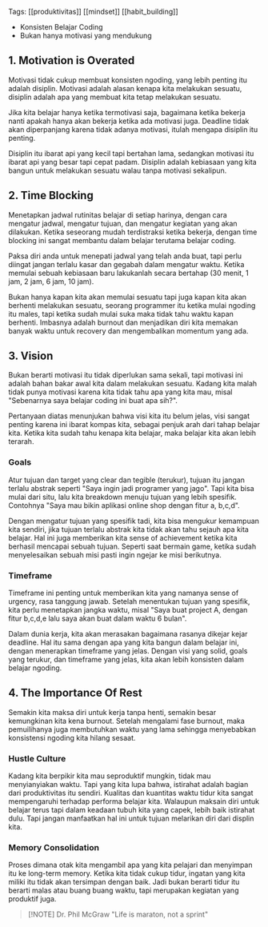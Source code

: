 Tags: [[produktivitas]] [[mindset]] [[habit_building]]

- Konsisten Belajar Coding
- Bukan hanya motivasi yang mendukung

## 1. Motivation is Overated
Motivasi tidak cukup membuat konsisten ngoding, yang lebih penting itu adalah disiplin. Motivasi adalah alasan kenapa kita melakukan sesuatu, disiplin adalah apa yang membuat kita tetap melakukan sesuatu.

Jika kita belajar hanya ketika termotivasi saja, bagaimana ketika bekerja nanti apakah hanya akan bekerja ketika ada motivasi juga. Deadline tidak akan diperpanjang karena tidak adanya motivasi, itulah mengapa disiplin itu penting.

Disiplin itu ibarat api yang kecil tapi bertahan lama, sedangkan motivasi itu ibarat api yang besar tapi cepat padam. Disiplin adalah kebiasaan yang kita bangun untuk melakukan sesuatu walau tanpa motivasi sekalipun.

## 2. Time Blocking

Menetapkan jadwal rutinitas belajar di setiap harinya, dengan cara mengatur jadwal, mengatur tujuan, dan mengatur kegiatan yang akan dilakukan. Ketika seseorang mudah terdistraksi ketika bekerja, dengan time blocking ini sangat membantu dalam belajar terutama belajar coding.

Paksa diri anda untuk menepati jadwal yang telah anda buat, tapi perlu diingat jangan terlalu kasar dan gegabah dalam mengatur waktu. Ketika memulai sebuah kebiasaan baru lakukanlah secara bertahap (30 menit, 1 jam, 2 jam, 6 jam, 10 jam). 

Bukan hanya kapan kita akan memulai sesuatu tapi juga kapan kita akan berhenti melakukan sesuatu, seorang programmer itu ketika mulai ngoding itu males, tapi ketika sudah mulai suka maka tidak tahu waktu kapan berhenti. Imbasnya adalah burnout dan menjadikan diri kita memakan banyak waktu untuk recovery dan mengembalikan momentum yang ada. 

## 3. Vision

Bukan berarti motivasi itu tidak diperlukan sama sekali, tapi motivasi ini adalah bahan bakar awal kita dalam melakukan sesuatu. Kadang kita malah tidak punya motivasi karena kita tidak tahu apa yang kita mau, misal "Sebenarnya saya belajar coding ini buat apa sih?".

Pertanyaan diatas menunjukan bahwa visi kita itu belum jelas, visi sangat penting karena ini ibarat kompas kita, sebagai penjuk arah dari tahap belajar kita. Ketika kita sudah tahu kenapa kita belajar, maka belajar kita akan lebih terarah.

### Goals

Atur tujuan dan target yang clear dan tegible (terukur), tujuan itu jangan terlalu abstrak seperti "Saya ingin jadi programer yang jago". Tapi kita bisa mulai dari situ, lalu kita breakdown menuju tujuan yang lebih spesifik. Contohnya "Saya mau bikin aplikasi online shop dengan fitur a, b,c,d". 

Dengan mengatur tujuan yang spesifik tadi, kita bisa mengukur kemampuan kita sendiri, jika tujuan terlalu abstrak kita tidak akan tahu sejauh apa kita belajar. Hal ini juga memberikan kita sense of achievement ketika kita berhasil mencapai sebuah tujuan. Seperti saat bermain game, ketika sudah menyelesaikan sebuah misi pasti ingin ngejar ke misi berikutnya.

### Timeframe

Timeframe ini penting untuk memberikan kita yang namanya sense of urgency, rasa tanggung jawab. Setelah menentukan tujuan yang spesifik, kita perlu menetapkan jangka waktu, misal "Saya buat project A, dengan fitur b,c,d,e lalu saya akan buat dalam waktu 6 bulan".

Dalam dunia kerja, kita akan merasakan bagaimana rasanya dikejar kejar deadline. Hal itu sama dengan apa yang kita bangun dalam belajar ini, dengan menerapkan timeframe yang jelas. Dengan visi yang solid, goals yang terukur, dan timeframe yang jelas, kita akan lebih konsisten dalam belajar ngoding. 

## 4. The Importance Of Rest

Semakin kita maksa diri untuk kerja tanpa henti, semakin besar kemungkinan kita kena burnout. Setelah mengalami fase burnout, maka pemuilihanya juga membutuhkan waktu yang lama sehingga menyebabkan konsistensi ngoding kita hilang sesaat. 

### Hustle Culture

Kadang kita berpikir kita mau seproduktif mungkin, tidak mau menyianyiakan waktu. Tapi yang kita lupa bahwa, istirahat adalah bagian dari produktivitas itu sendiri. Kualitas dan kuantitas waktu tidur kita sangat mempengaruhi terhadap performa belajar kita. Walaupun maksain diri untuk belajar terus tapi dalam keadaan tubuh kita yang capek, lebih baik istirahat dulu. Tapi jangan manfaatkan hal ini untuk tujuan melarikan diri dari displin kita.

### Memory Consolidation

Proses dimana otak kita mengambil apa yang kita pelajari dan menyimpan itu ke long-term memory. Ketika kita tidak cukup tidur, ingatan yang kita miliki itu tidak akan tersimpan dengan baik. Jadi bukan berarti tidur itu berarti malas atau buang buang waktu, tapi merupakan kegiatan yang produktif juga.


> [!NOTE] Dr. Phil McGraw 
> "Life is maraton, not a sprint"
